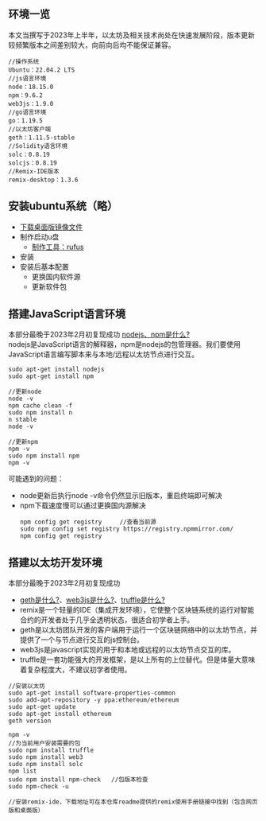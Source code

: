 ## 环境一览  
本文当撰写于2023年上半年，以太坊及相关技术尚处在快速发展阶段，版本更新较频繁版本之间差别较大，向前向后均不能保证兼容。
```
//操作系统
Ubuntu：22.04.2 LTS
//js语言环境
node：18.15.0
npm：9.6.2
web3js：1.9.0
//go语言环境
go：1.19.5  
//以太坊客户端
geth：1.11.5-stable
//Solidity语言环境
solc：0.8.19
solcjs：0.8.19
//Remix-IDE版本
remix-desktop：1.3.6
```
## 安装ubuntu系统（略）
- [下载桌面版镜像文件](https://ubuntu.com/download/desktop)
- 制作启动u盘
    - [制作工具：rufus](https://rufus.ie/zh/)
- 安装
- 安装后基本配置
    - 更换国内软件源
    - 更新软件包
## 搭建JavaScript语言环境
本部分最晚于2023年2月初复现成功
[nodejs、npm是什么?](https://zhuanlan.zhihu.com/p/47822968)  
nodejs是JavaScript语言的解释器，npm是nodejs的包管理器。我们要使用JavaScript语言编写脚本来与本地/远程以太坊节点进行交互。
```
sudo apt-get install nodejs  
sudo apt-get install npm  

//更新node  
node -v
npm cache clean -f  
sudo npm install n  
n stable  
node -v

//更新npm  
npm -v  
sudo npm install npm     
npm -v 
```

可能遇到的问题：
- node更新后执行node -v命令仍然显示旧版本，重启终端即可解决
- npm下载速度慢可以通过更换国内源解决
    ```
    npm config get registry     //查看当前源
    sudo npm config set registry https://registry.npmmirror.com/    
    npm config get registry
    ```
## 搭建以太坊开发环境
本部分最晚于2023年2月初复现成功
- [geth是什么?](https://www.jianshu.com/p/9eb600f0e0e4)、[web3js是什么?](https://web3js.readthedocs.io/en/v1.8.1/index.html)、[truffle是什么?](https://cn.bing.com/search?q=%E4%BB%80%E4%B9%88%E6%98%AFtruffle&form=QBLH&sp=-1&pq=%E4%BB%80%E4%B9%88%E6%98%AFtruffle&sc=1-10&qs=n&sk=&cvid=863BF24DB6D04E99BDEAAD76338DF27D&ghsh=0&ghacc=0&ghpl=)
- remix是一个轻量的IDE（集成开发环境），它使整个区块链系统的运行对智能合约的开发者处于几乎全透明状态，很适合初学者上手。
- geth是以太坊团队开发的客户端用于运行一个区块链网络中的以太坊节点，并提供了一个与节点进行交互的js控制台。
- web3js是javascript实现的用于和本地或远程的以太坊节点交互的库。  
- truffle是一套功能强大的开发框架，是以上所有的上位替代。但是体量大意味着复杂程度大，不建议初学者使用。  
```
//安装以太坊
sudo apt-get install software-properties-common
sudo add-apt-repository -y ppa:ethereum/ethereum
sudo apt-get update
sudo apt-get install ethereum
geth version

npm -v
//为当前用户安装需要的包
sudo npm install truffle
sudo npm install web3
sudo npm install solc
npm list
sudo npm install npm-check   //包版本检查
sudo npm-check -u

//安装remix-ide，下载地址可在本仓库readme提供的remix使用手册链接中找到（包含网页版和桌面版）
```